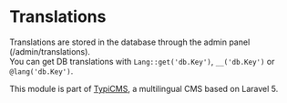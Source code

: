 # Translations

Translations are stored in the database through the admin panel (/admin/translations).  
You can get DB translations with ``` Lang::get('db.Key') ```, ``` __('db.Key') ``` or ``` @lang('db.Key') ```.

This module is part of [TypiCMS](https://github.com/TypiCMS/Base), a multilingual CMS based on Laravel 5.  
